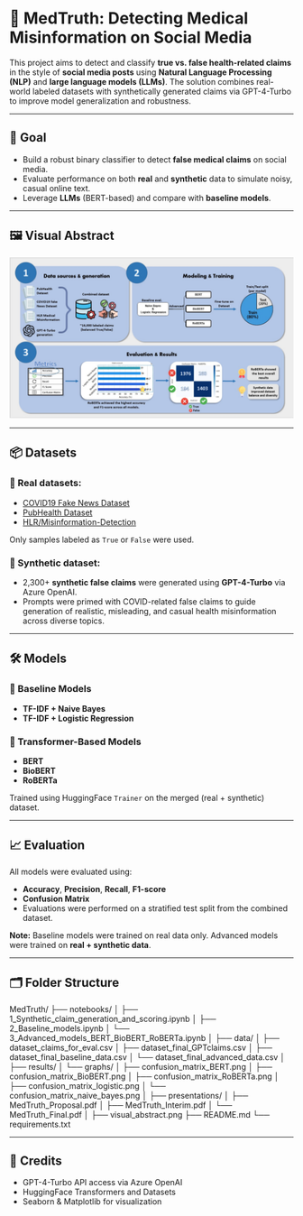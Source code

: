 # 🧬 MedTruth: Detecting Medical Misinformation on Social Media

This project aims to detect and classify **true vs. false health-related claims** in the style of **social media posts** using **Natural Language Processing (NLP)** and **large language models (LLMs)**. The solution combines real-world labeled datasets with synthetically generated claims via GPT-4-Turbo to improve model generalization and robustness.

---

## 🎯 Goal

- Build a robust binary classifier to detect **false medical claims** on social media.
- Evaluate performance on both **real** and **synthetic** data to simulate noisy, casual online text.
- Leverage **LLMs** (BERT-based) and compare with **baseline models**.

---

## 🖼️ Visual Abstract

![Visual Abstract](visual_abstract.png)

---

## 📦 Datasets

### 🧪 Real datasets:
- [COVID19 Fake News Dataset](https://www.kaggle.com/datasets/elvinagammed/covid19-fake-news-dataset-nlp)
- [PubHealth Dataset](https://www.kaggle.com/datasets/ersindemirel/pubhealthdataset)
- [HLR/Misinformation-Detection](https://github.com/HLR/Misinformation-Detection)

Only samples labeled as `True` or `False` were used.

### 🧠 Synthetic dataset:
- 2,300+ **synthetic false claims** were generated using **GPT-4-Turbo** via Azure OpenAI.
- Prompts were primed with COVID-related false claims to guide generation of realistic, misleading, and casual health misinformation across diverse topics.

---

## 🛠️ Models

### 🔹 Baseline Models
- **TF-IDF + Naive Bayes**
- **TF-IDF + Logistic Regression**

### 🔹 Transformer-Based Models
- **BERT**
- **BioBERT**
- **RoBERTa**

Trained using HuggingFace `Trainer` on the merged (real + synthetic) dataset.

---

## 📈 Evaluation

All models were evaluated using:

- **Accuracy**, **Precision**, **Recall**, **F1-score**
- **Confusion Matrix**
- Evaluations were performed on a stratified test split from the combined dataset.

**Note:** Baseline models were trained on real data only. Advanced models were trained on **real + synthetic data**.

---

## 🗂️ Folder Structure

MedTruth/
├── notebooks/
│   ├── 1_Synthetic_claim_generation_and_scoring.ipynb
│   ├── 2_Baseline_models.ipynb
│   └── 3_Advanced_models_BERT_BioBERT_RoBERTa.ipynb
│
├── data/
│   ├── dataset_claims_for_eval.csv
│   ├── dataset_final_GPTclaims.csv
│   ├── dataset_final_baseline_data.csv
│   └── dataset_final_advanced_data.csv
│
├── results/
│   └── graphs/
│       ├── confusion_matrix_BERT.png
│       ├── confusion_matrix_BioBERT.png
│       ├── confusion_matrix_RoBERTa.png
│       ├── confusion_matrix_logistic.png
│       └── confusion_matrix_naive_bayes.png
│
├── presentations/
│   ├── MedTruth_Proposal.pdf
│   ├── MedTruth_Interim.pdf
│   └── MedTruth_Final.pdf
│
├── visual_abstract.png
├── README.md
└── requirements.txt

---

## 🤝 Credits
- GPT-4-Turbo API access via Azure OpenAI
- HuggingFace Transformers and Datasets
- Seaborn & Matplotlib for visualization
